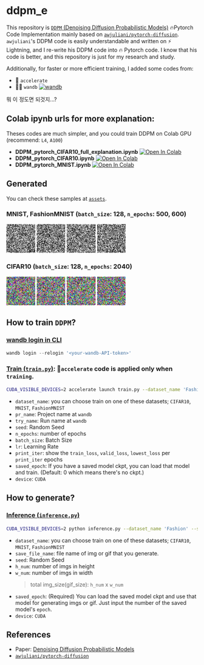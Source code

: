 # ddpm_e
This repository is [`DDPM` (Denoising Diffusion Probabilistic Models)](https://arxiv.org/abs/2006.11239) 🔥Pytorch Code Implementation mainly based on [`awjuliani/pytorch-diffusion`](https://github.com/awjuliani/pytorch-diffusion). `awjuliani`'s DDPM code is easily understandable and written on ⚡ Lightning, and I re-write his DDPM code into 🔥 Pytorch code. I know that his code is better, and this repository is just for my research and study.    

Additionally, for faster or more efficient training, I added some codes from:    
- 🤗 `accelerate`    
- ✍🏻️ `wandb` [![wandb](https://raw.githubusercontent.com/wandb/assets/main/wandb-github-badge-gradient.svg)](https://wandb.ai/wako/DDPM_easy_ver?nw=nwuserwako)    

뭐 이 정도면 되것지...?

## Colab ipynb urls for more explanation:
Theses codes are much simpler, and you could train DDPM on Colab GPU (recommend: `L4`, `A100`)
- **DDPM_pytorch_CIFAR10_full_explanation.ipynb** [![Open In Colab](https://colab.research.google.com/assets/colab-badge.svg)](https://colab.research.google.com/drive/1NLtYY-5Pk5OQbqZeqA_SEXJoyezqCRbO?usp=sharing)     
- **DDPM_pytorch_CIFAR10.ipynb** [![Open In Colab](https://colab.research.google.com/assets/colab-badge.svg)](https://colab.research.google.com/drive/15VBHrctoAcbDJ36QtAYVF7Tlzee58DvQ?usp=sharing)           
- **DDPM_pytorch_MNIST.ipynb** [![Open In Colab](https://colab.research.google.com/assets/colab-badge.svg)](https://colab.research.google.com/drive/13dfCL1WuEBVOo5dFFzrNuu900NtKDQdS?usp=sharing)     
 

## Generated 
You can check these samples at [`assets`](https://github.com/renslightsaber/ddpm_e/tree/main/assets).
### MNIST, FashionMNIST (`batch_size`: 128, `n_epochs`: 500, 600)
 <img src="/assets/imageedit_1_4023098460.gif" width="15%"></img>
 <img src="/assets/imageedit_3_3572262928.gif" width="15%"></img>
 <img src="/assets/imageedit_5_8576558897.gif" width="15%"></img>
 <img src="/assets/imageedit_7_9457065804.gif" width="15%"></img>
 
### CIFAR10 (`batch_size`: 128, `n_epochs`: 2040)
 <img src="/assets/imageedit_1_4283001522.gif" width="15%"></img>
 <img src="/assets/imageedit_3_8219252803.gif" width="15%"></img>
 <img src="/assets/imageedit_5_2391450170.gif" width="15%"></img>
 <img src="/assets/imageedit_7_4175239486.gif" width="15%"></img>

## How to train `DDPM`?
### [wandb login in CLI](https://docs.wandb.ai/ref/cli/wandb-login)
```python
wandb login --relogin '<your-wandb-API-token>'                  
``` 

### [Train (`train.py`)](https://github.com/renslightsaber/ddpm_e/blob/main/train.py): 🤗`accelerate` code is applied only when `training`.
```bash
CUDA_VISIBLE_DEVICES=2 accelerate launch train.py --dataset_name 'Fashion' --try_name 't_01' --seed 2024 --n_epochs 2000 --batch_size 128 --lr 2e-4 --print_iter 50                
```
- `dataset_name`: you can choose train on one of these datasets; `CIFAR10`, `MNIST`, `FashionMNIST`
- `pr_name`: Project name at `wandb`
- `try_name`: Run name at `wandb`
- `seed`: Random Seed
- `n_epochs`: number of epochs
- `batch_size`: Batch Size
- `lr`: Learning Rate
- `print_iter`: show the `train_loss`, `valid_loss`, `lowest_loss` per `print_iter` epochs
- `saved_epoch`: If you have a saved model ckpt, you can load that model and train. (Default: 0 which means there's no ckpt.)
- `device`: `CUDA`

## How to generate? 
### [Inference (`inference.py`)](https://github.com/renslightsaber/ddpm_e/blob/main/inference.py) 
```bash
CUDA_VISIBLE_DEVICES=2 python inference.py --dataset_name 'Fashion' --save_file_name 'fashion_t_01' --seed 2024 --h_num 2 --w_num 2 --saved_epoch 504            
``` 
- `dataset_name`: you can choose train on one of these datasets; `CIFAR10`, `MNIST`, `FashionMNIST`
- `save_file_name`: file name of img or gif that you generate.
- `seed`: Random Seed
- `h_num`: number of imgs in height
- `w_num`: number of imgs in width
  > total img_size(gif_size): `h_num` x `w_num`
- `saved_epoch`: (Required) You can load the saved model ckpt and use that model for generating imgs or gif. Just input the number of the saved model's `epoch`.
- `device`: `CUDA`
  
## References
- Paper: [Denoising Diffusion Probabilistic Models](https://arxiv.org/abs/2006.11239)
- [`awjuliani/pytorch-diffusion`](https://github.com/awjuliani/pytorch-diffusion)
